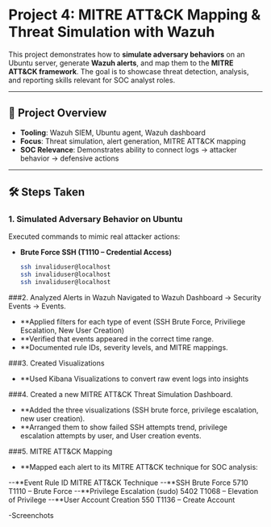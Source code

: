 # Project 4: MITRE ATT&CK Mapping & Threat Simulation with Wazuh

This project demonstrates how to **simulate adversary behaviors** on an Ubuntu server, generate **Wazuh alerts**, and map them to the **MITRE ATT&CK framework**. The goal is to showcase threat detection, analysis, and reporting skills relevant for SOC analyst roles.

---

## 🚀 Project Overview
- **Tooling**: Wazuh SIEM, Ubuntu agent, Wazuh dashboard
- **Focus**: Threat simulation, alert generation, MITRE ATT&CK mapping
- **SOC Relevance**: Demonstrates ability to connect logs → attacker behavior → defensive actions

---

## 🛠️ Steps Taken

### 1. Simulated Adversary Behavior on Ubuntu
Executed commands to mimic real attacker actions:

- **Brute Force SSH (T1110 – Credential Access)**  
  ```bash
  ssh invaliduser@localhost
  ssh invaliduser@localhost
  ssh invaliduser@localhost

###2. Analyzed Alerts in Wazuh
Navigated to Wazuh Dashboard → Security Events → Events.
  - **Applied filters for each type of event (SSH Brute Force, Priviliege Escalation, New User Creation)
  - **Verified that events appeared in the correct time range.
  - **Documented rule IDs, severity levels, and MITRE mappings.
    
###3. Created Visualizations
  - **Used Kibana Visualizations to convert raw event logs into insights

###4. Created a new MITRE ATT&CK Threat Simulation Dashboard.
  - **Added the three visualizations (SSH brute force, privilege escalation, new user creation).
  - **Arranged them to show failed SSH attempts trend, privilege escalation attempts by user, and User creation events.

###5. MITRE ATT&CK Mapping

  - **Mapped each alert to its MITRE ATT&CK technique for SOC analysis:

  --**Event	Rule ID	MITRE ATT&CK Technique
  --**SSH Brute Force	5710	T1110 – Brute Force
  --**Privilege Escalation (sudo)	5402	T1068 – Elevation of Privilege
  --**User Account Creation	550	T1136 – Create Account

  -Screenchots

